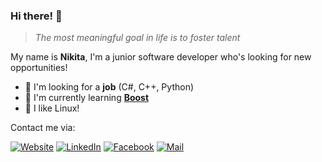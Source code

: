 ### Hi there! 👋

> *The most meaningful goal in life is to foster talent*

My name is **Nikita**, I'm a junior software developer who's looking for new opportunities!
- 🔭 I'm looking for a **job** (C#, C++, Python)
- 🌱 I'm currently learning **[Boost](https://www.boost.org/)**
- 🐧 I like Linux!

Contact me via:

[![Website](https://cdn3.iconfinder.com/data/icons/business-and-office-51/32/user_person_human_avatar-32.png)](https://rusetskii.dev/)
[![LinkedIn](https://cdn3.iconfinder.com/data/icons/free-social-icons/67/linkedin_square_color-32.png)](https://www.linkedin.com/in/xtenzq/)
[![Facebook](https://cdn3.iconfinder.com/data/icons/free-social-icons/67/facebook_square-32.png)](https://www.facebook.com/xtenzQ/)
[![Mail](https://cdn4.iconfinder.com/data/icons/logos-and-brands/512/243_Outlook_logo-32.png)](mailto:me@rusetskii.dev)

<!--
**xtenzQ/xtenzQ** is a ✨ _special_ ✨ repository because its `README.md` (this file) appears on your GitHub profile.

Here are some ideas to get you started:

-  I’m currently working on ...
- 🌱 I’m currently learning ...
- 👯 I’m looking to collaborate on ...
- 🤔 I’m looking for help with ...
- 💬 Ask me about ...
- 📫 How to reach me: ...
- 😄 Pronouns: ...
- ⚡ Fun fact: ...
-->
